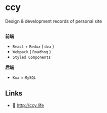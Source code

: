 # ccy

Design & development records of personal site

##

**前端**

- `React` + `Redux` ( `dva` )
- `Webpack` ( `Roadhog` )
- `Styled Components`

**后端**

- `Koa` + `MySQL`

## Links

- 🥥 <http://ccy.life>

